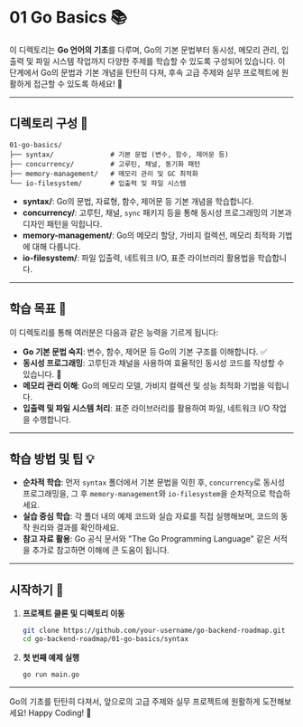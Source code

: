 # 01 Go Basics 📚

이 디렉토리는 **Go 언어의 기초**를 다루며, Go의 기본 문법부터 동시성, 메모리 관리, 입출력 및 파일 시스템 작업까지 다양한 주제를 학습할 수 있도록 구성되어 있습니다. 이 단계에서 Go의 문법과 기본 개념을 탄탄히 다져, 후속 고급 주제와 실무 프로젝트에 원활하게 접근할 수 있도록 하세요! 🚀

---

## 디렉토리 구성 📁

```plaintext
01-go-basics/
├── syntax/              # 기본 문법 (변수, 함수, 제어문 등)
├── concurrency/         # 고루틴, 채널, 동기화 패턴
├── memory-management/   # 메모리 관리 및 GC 최적화
└── io-filesystem/       # 입출력 및 파일 시스템
```

- **syntax/**: Go의 문법, 자료형, 함수, 제어문 등 기본 개념을 학습합니다.
- **concurrency/**: 고루틴, 채널, `sync` 패키지 등을 통해 동시성 프로그래밍의 기본과 디자인 패턴을 익힙니다.
- **memory-management/**: Go의 메모리 할당, 가비지 컬렉션, 메모리 최적화 기법에 대해 다룹니다.
- **io-filesystem/**: 파일 입출력, 네트워크 I/O, 표준 라이브러리 활용법을 학습합니다.

---

## 학습 목표 🎯

이 디렉토리를 통해 여러분은 다음과 같은 능력을 기르게 됩니다:

- **Go 기본 문법 숙지**: 변수, 함수, 제어문 등 Go의 기본 구조를 이해합니다. ✅
- **동시성 프로그래밍**: 고루틴과 채널을 사용하여 효율적인 동시성 코드를 작성할 수 있습니다. 🚀
- **메모리 관리 이해**: Go의 메모리 모델, 가비지 컬렉션 및 성능 최적화 기법을 익힙니다.
- **입출력 및 파일 시스템 처리**: 표준 라이브러리를 활용하여 파일, 네트워크 I/O 작업을 수행합니다.

---

## 학습 방법 및 팁 💡

- **순차적 학습**: 먼저 `syntax` 폴더에서 기본 문법을 익힌 후, `concurrency`로 동시성 프로그래밍을, 그 후 `memory-management`와 `io-filesystem`을 순차적으로 학습하세요.
- **실습 중심 학습**: 각 폴더 내의 예제 코드와 실습 자료를 직접 실행해보며, 코드의 동작 원리와 결과를 확인하세요.
- **참고 자료 활용**: Go 공식 문서와 "The Go Programming Language" 같은 서적을 추가로 참고하면 이해에 큰 도움이 됩니다.

---

## 시작하기 🚀

1. **프로젝트 클론 및 디렉토리 이동**
   ```bash
   git clone https://github.com/your-username/go-backend-roadmap.git
   cd go-backend-roadmap/01-go-basics/syntax
   ```

2. **첫 번째 예제 실행**
   ```bash
   go run main.go
   ```

---

Go의 기초를 탄탄히 다져서, 앞으로의 고급 주제와 실무 프로젝트에 원활하게 도전해보세요! Happy Coding! 🎉
